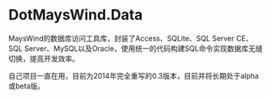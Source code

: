 DotMaysWind.Data
================

MaysWind的数据库访问工具库，封装了Access、SQLite、SQL Server CE、SQL Server、MySQL以及Oracle，使用统一的代码构建SQL命令实现数据库无缝切换，提高开发效率。

自己项目一直在用，目前为2014年完全重写的0.3版本，目前并将长期处于alpha或beta版。
